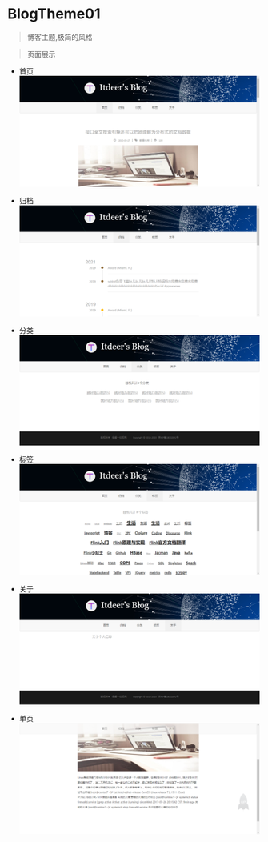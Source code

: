 # BlogTheme01

> 博客主题,极简的风格

> 页面展示

 - 首页
![index](https://github.com/ItdeerLab/BlogTheme/blob/theme01/pic/index.png)

 - 归档
![index](https://github.com/ItdeerLab/BlogTheme/blob/theme01/pic/archives.png)

 - 分类
![index](https://github.com/ItdeerLab/BlogTheme/blob/theme01/pic/category.png)

 - 标签
![index](https://github.com/ItdeerLab/BlogTheme/blob/theme01/pic/tags.png)

 - 关于
![index](https://github.com/ItdeerLab/BlogTheme/blob/theme01/pic/about.png)

 - 单页
![index](https://github.com/ItdeerLab/BlogTheme/blob/theme01/pic/single.png)